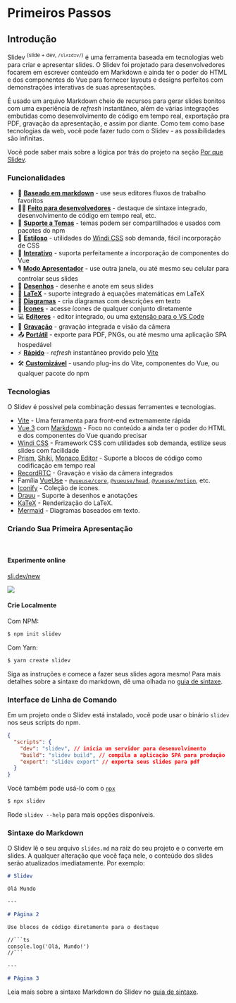 # Primeiros Passos

## Introdução

Slidev <sup>(slide + dev, `/slʌɪdɪv/`)</sup> é uma ferramenta baseada em tecnologias web para criar e apresentar slides. O Slidev foi projetado para desenvolvedores focarem em escrever conteúdo em Markdown e ainda ter o poder do HTML e dos componentes do Vue para fornecer layouts e designs perfeitos com demonstrações interativas de suas apresentações.

É usado um arquivo Markdown cheio de recursos para gerar slides bonitos com uma experiência de *refresh* instantâneo, além de várias integrações embutidas como desenvolvimento de código em tempo real, exportação pra PDF, gravação da apresentação, e assim por diante. Como tem como base tecnologias da web, você pode fazer tudo com o Slidev - as possibilidades são infinitas.

Você pode saber mais sobre a lógica por trás do projeto na seção [Por que Slidev](/guide/why).

### Funcionalidades

- 📝 [**Baseado em markdown**](/guide/syntax.html) - use seus editores fluxos de trabalho favoritos
- 🧑‍💻 [**Feito para desenvolvedores**](/guide/syntax.html#blocos-de-codigo) - destaque de sintaxe integrado, desenvolvimento de código em tempo real, etc.
- 🎨 [**Suporte a Temas**](/themes/gallery.html) - temas podem ser compartilhados e usados com pacotes do npm
- 🌈 [**Estiloso**](/guide/syntax.html#estilos-embutidos) - utilidades do [Windi CSS](https://windicss.org/) sob demanda, fácil incorporação de CSS
- 🤹 [**Interativo**](/custom/directory-structure.html#componentes) - suporta perfeitamente a incorporação de componentes do Vue
- 🎙 [**Modo Apresentador**](/guide/presenter-mode.html) - use outra janela, ou até mesmo seu celular para controlar seus slides
- 🎨 [**Desenhos**](/guide/drawing.html) - desenhe e anote em seus slides
- 🧮 [**LaTeX**](/guide/syntax.html#latex) - suporte integrado à equações matemáticas em LaTeX
- 📰 [**Diagramas**](/guide/syntax.html#diagramas) - cria diagramas com descrições em texto
- 🌟 [**Ícones**](/guide/syntax.html#icones) - acesse ícones de qualquer conjunto diretamente
- 💻 [**Editores**](/guide/editors.html) - editor integrado, ou uma [extensão para o VS Code](https://github.com/slidevjs/slidev-vscode)
- 🎥 [**Gravação**](/guide/recording.html) - gravação integrada e visão da câmera
- 📤 [**Portátil**](/guide/exporting.html) - exporte para PDF, PNGs, ou até mesmo uma aplicação SPA hospedável
- ⚡️ [**Rápido**](https://vitejs.dev) - *refresh* instantâneo provido pelo [Vite](https://vitejs.dev)
- 🛠 [**Customizável**](/custom/config-vite.html) - usando plug-ins do Vite, componentes do Vue, ou qualquer pacote do npm

### Tecnologias

O Slidev é possível pela combinação dessas ferramentes e tecnologias.

- [Vite](https://vitejs.dev) - Uma ferramenta para front-end extremamente rápida
- [Vue 3](https://v3.vuejs.org/) com [Markdown](https://daringfireball.net/projects/markdown/syntax) - Foco no conteúdo a ainda ter o poder do HTML e dos componentes do Vue quando precisar
- [Windi CSS](https://github.com/windicss/windicss) - Framework CSS com utilidades sob demanda, estilize seus slides com facilidade
- [Prism](https://github.com/PrismJS/prism), [Shiki](https://github.com/shikijs/shiki), [Monaco Editor](https://github.com/Microsoft/monaco-editor) - Suporte a blocos de código como codificação em tempo real
- [RecordRTC](https://recordrtc.org) - Gravação e visão da câmera integrados
- Família [VueUse](https://vueuse.org) -  [`@vueuse/core`](https://github.com/vueuse/vueuse), [`@vueuse/head`](https://github.com/vueuse/head), [`@vueuse/motion`](https://github.com/vueuse/motion), etc.
- [Iconify](https://iconify.design/) - Coleção de ícones.
- [Drauu](https://github.com/antfu/drauu) - Suporte à desenhos e anotações
- [KaTeX](https://katex.org/) - Renderização do LaTeX.
- [Mermaid](https://mermaid-js.github.io/mermaid) - Diagramas baseados em texto.

### Criando Sua Primeira Apresentação

<br>

#### Experimente online

[sli.dev/new](https://sli.dev/new)

[![](https://developer.stackblitz.com/img/open_in_stackblitz.svg)](https://sli.dev/new)

#### Crie Localmente

Com NPM:

```bash
$ npm init slidev
```

Com Yarn:

```bash
$ yarn create slidev
```

Siga as instruções e comece a fazer seus slides agora mesmo! Para mais detalhes sobre a sintaxe do markdown, dê uma olhada no [guia de sintaxe](/guide/syntax).

### Interface de Linha de Comando

Em um projeto onde o Slidev está instalado, você pode usar o binário `slidev` nos seus scripts do npm.

```json
{
  "scripts": {
    "dev": "slidev", // inicia um servidor para desenvolvimento
    "build": "slidev build", // compila a aplicação SPA para produção
    "export": "slidev export" // exporta seus slides para pdf
  }
}
```

Você também pode usá-lo com o [`npx`](https://www.npmjs.com/package/npx)

```bash
$ npx slidev
```

Rode `slidev --help` para mais opções disponíveis.

### Sintaxe do Markdown

O Slidev lê o seu arquivo `slides.md` na raiz do seu projeto e o converte em slides. A qualquer alteração que você faça nele, o conteúdo dos slides serão atualizados imediatamente. Por exemplo:

~~~md
# Slidev

Olá Mundo

---

# Página 2

Use blocos de código diretamente para o destaque

//```ts
console.log('Olá, Mundo!')
//```

---

# Página 3
~~~

Leia mais sobre a sintaxe Markdown do Slidev no [guia de sintaxe](/guide/syntax).
